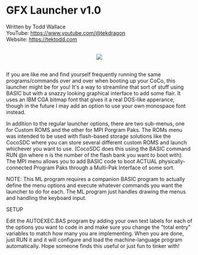 # GFX Launcher v1.0

Written by Todd Wallace  
YouTube: https://www.youtube.com/@tekdragon  
Website: https://tektodd.com  
<br>
<p align="center"><img src="https://user-images.githubusercontent.com/17234382/204734056-f6caa39c-47bb-4482-9af3-0ba2fb8c15c3.png"></p>
<br>
If you are like me and find yourself frequently running the same
programs/commands over and over when booting up your CoCo, this
launcher might be for you! It's a way to streamline that sort of
stuff using BASIC but with a snazzy looking graphical interface 
to add some flair. It uses an IBM CGA bitmap font that gives it
a real DOS-like apperance, though in the future I may add an option
to use your own monospace font instead.

In addition to the regular launcher options, there are two sub-menus,
one for Custom ROMS and the other for MPI Porgram Paks. The ROMs menu
was intended to be used with flash-based storage solutions like the
CocoSDC where you can store several different custom ROMS and launch
whichever you want to use. (CocoSDC does this using the BASIC command
RUN @n where n is the number of the flash bank you want to boot with).
The MPI menu allows you to add BASIC code to boot ACTUAL physically-
connected Program Paks through a Multi-Pak Interface of some sort.

NOTE: This ML program requires a companion BASIC program to actually
define the menu options and execute whatever commands you want the
launcher to do for each. The ML program just handles drawing the
menus and handling the keyboard input. 

SETUP

Edit the AUTOEXEC.BAS program by adding your own text labels for
each of the options you want to code in and make sure you change
the "total entry" variables to match how many you are implementing.
When you are done, just RUN it and it will configure and load the
machine-language program automatically. Hope someone finds this
useful or just fun to tinker with!
